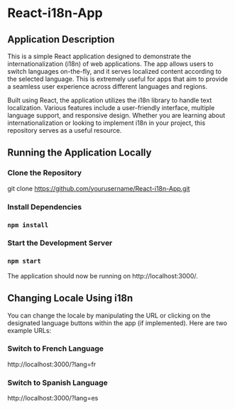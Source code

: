 # React-i18n-App

## Application Description
This is a simple React application designed to demonstrate the internationalization (i18n) of web applications. The app allows users to switch languages on-the-fly, and it serves localized content according to the selected language. This is extremely useful for apps that aim to provide a seamless user experience across different languages and regions.

Built using React, the application utilizes the i18n library to handle text localization. Various features include a user-friendly interface, multiple language support, and responsive design. Whether you are learning about internationalization or looking to implement i18n in your project, this repository serves as a useful resource.


## Running the Application Locally
### Clone the Repository

git clone https://github.com/yourusername/React-i18n-App.git

### Install Dependencies

### `npm install`

### Start the Development Server

### `npm start`

The application should now be running on http://localhost:3000/.

## Changing Locale Using i18n

You can change the locale by manipulating the URL or clicking on the designated language buttons within the app (if implemented). Here are two example URLs:

### Switch to French Language
http://localhost:3000/?lang=fr

### Switch to Spanish Language
http://localhost:3000/?lang=es